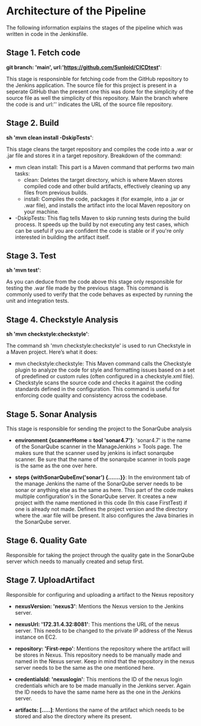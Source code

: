 # Architecture of the Pipeline
The following information explains the stages of the pipeline which was written in code in the Jenkinsfile. 

## Stage 1. Fetch code
**git branch: 'main', url:'https://github.com/Sunloid/CICDtest'**:

This stage is responsinble for fetching code from the GitHub repository to the Jenkins application. The source file for this project is present in a seperate GitHub than the present one this was done for the simplicity of the source file as well the simplicity of this repository. Main the branch where the code is and url:'' indicates the URL of the source file repository. 

## Stage 2. Build
**sh 'mvn clean install -DskipTests'**:

This stage cleans the target repository and compiles the code into a .war or .jar file and stores it in a target repository. Breakdown of the command: 
- mvn clean install: This part is a Maven command that performs two main tasks:
  - clean: Deletes the target directory, which is where Maven stores compiled code and other build artifacts,       effectively cleaning up any files from previous builds.
  - install: Compiles the code, packages it (for example, into a .jar or .war file), and installs the artifact into the local Maven repository on your machine.
- -DskipTests: This flag tells Maven to skip running tests during the build process. It speeds up the build by not executing any test cases, which can be useful if you are confident the code is stable or if you're only interested in building the artifact itself. 

## Stage 3. Test
**sh 'mvn test'**:

As you can deduce from the code above this stage only responsible for testing the .war file made by the previous stage. This command is commonly used to verify that the code behaves as expected by running the unit and integration tests.

## Stage 4. Checkstyle Analysis
**sh 'mvn checkstyle:checkstyle'**:

The command sh 'mvn checkstyle:checkstyle' is used to run Checkstyle in a Maven project. Here’s what it does:
- mvn checkstyle:checkstyle: This Maven command calls the Checkstyle plugin to analyze the code for style and formatting issues based on a set of predefined or custom rules (often configured in a checkstyle.xml file).
- Checkstyle scans the source code and checks it against the coding standards defined in the configuration.
This command is useful for enforcing code quality and consistency across the codebase.

## Stage 5. Sonar Analysis
This stage is responsible for sending the project to the SonarQube analysis 

- **environment {scannerHome = tool 'sonar4.7'}**:
'sonar4.7' is the name of the SonarQube scanner in the ManageJenkins > Tools page. The makes sure that the scanner used by jenkins is infact sonarqube scanner. Be sure that the name of the sonarqube scanner in tools page is the same as the one over here. 

- **steps {withSonarQubeEnv('sonar') {.......}}**:
In the environment tab of the manage Jenkins the name of the SonarQube server needs to be sonar or anything else as the same as here. 
This part of the code makes multiple configuration's in the SonarQube server. It creates a new project with the name mentioned in this code (In this case FirstTest) if one is already not made. Defines the project version and the directory where the .war file will be present. It also configures the Java binaries in the SonarQube server. 

## Stage 6. Quality Gate
Responsible for taking the project through the quality gate in the SonarQube server which needs to manually created and setup first.

## Stage 7. UploadArtifact
Responsible for configuring and uploading a artifact to the Nexus repository

- **nexusVersion: 'nexus3'**:
Mentions the Nexus version to the Jenkins server. 

- **nexusUrl: '172.31.4.32:8081'**: 
This mentions the URL of the nexus server. This needs to be changed to the private IP address of the Nexus instance on EC2.

- **repository: 'First-repo'**:
Mentions the repository where the artifact will be stores in Nexus. This repository needs to be manually made and named in the Nexus server. Keep in mind that the repository in the nexus server needs to be the same as the one mentioned here. 

- **credentialsId: 'nexuslogin'**:
This mentions the ID of the nexus login credentials which are to be made manually in the Jenkins server. Again the ID needs to have the same name here as the one in the Jenkins server. 

- **artifacts: [.....]**:
Mentions the name of the artifact which needs to be stored and also the directory where its present. 
